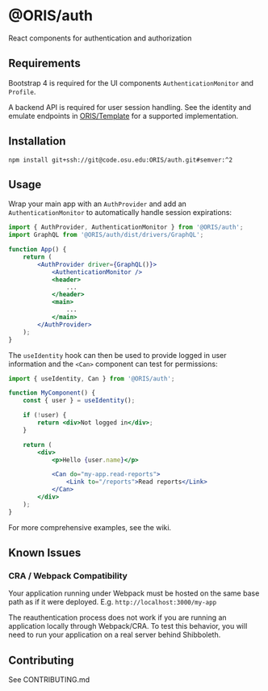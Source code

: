 
# @ORIS/auth

React components for authentication and authorization


## Requirements

Bootstrap 4 is required for the UI components `AuthenticationMonitor` and `Profile`.

A backend API is required for user session handling. See the identity and emulate endpoints in [ORIS/Template](https://code.osu.edu/ORIS/template/tree/master/api/endpoints) for a supported implementation.


## Installation

```
npm install git+ssh://git@code.osu.edu:ORIS/auth.git#semver:^2
```


## Usage

Wrap your main app with an `AuthProvider` and add an `AuthenticationMonitor` to automatically handle session expirations:

```jsx
import { AuthProvider, AuthenticationMonitor } from '@ORIS/auth';
import GraphQL from '@ORIS/auth/dist/drivers/GraphQL';

function App() {
    return (
        <AuthProvider driver={GraphQL()}>
            <AuthenticationMonitor />
            <header>
                ...
            </header>
            <main>
                ...
            </main>
        </AuthProvider>
    );
}
```

The `useIdentity` hook can then be used to provide logged in user information and the `<Can>` component can test for permissions:

```jsx
import { useIdentity, Can } from '@ORIS/auth';

function MyComponent() {
    const { user } = useIdentity();

    if (!user) {
        return <div>Not logged in</div>;
    }

    return (
        <div>
            <p>Hello {user.name}</p>

            <Can do="my-app.read-reports">
                <Link to="/reports">Read reports</Link>
            </Can>
        </div>
    );
}
```

For more comprehensive examples, see the wiki.

## Known Issues

### CRA / Webpack Compatibility

Your application running under Webpack must be hosted on the same base path as if it were deployed. E.g. `http://localhost:3000/my-app`

The reauthentication process does not work if you are running an application locally through Webpack/CRA. To test this behavior, you will need to run your application on a real server behind Shibboleth.



## Contributing

See CONTRIBUTING.md

